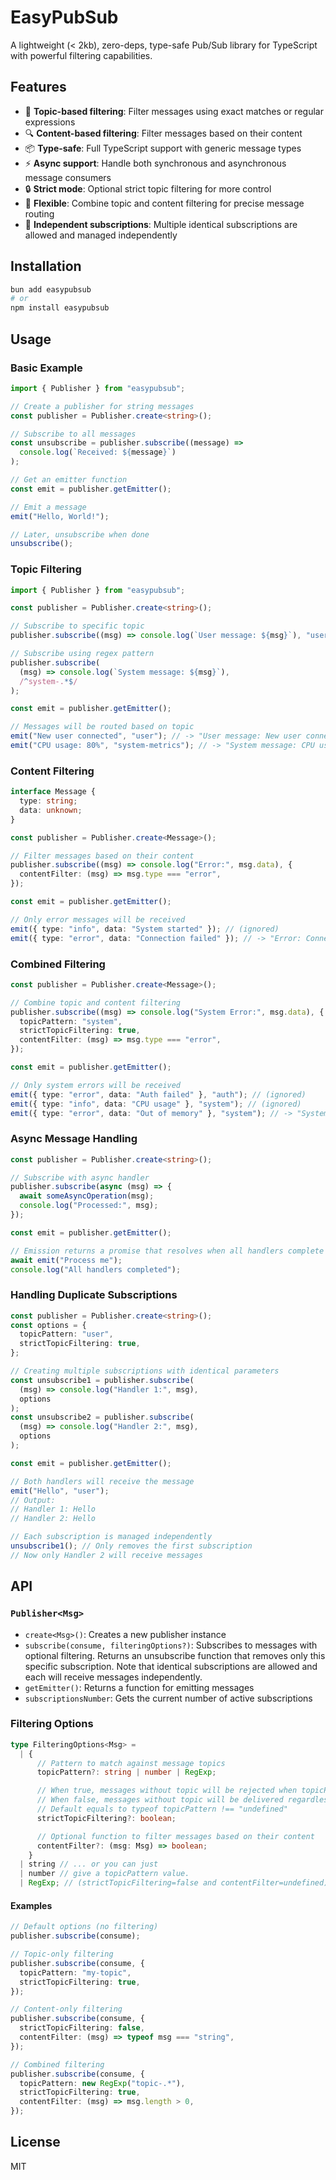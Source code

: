 # EasyPubSub

A lightweight (< 2kb), zero-deps, type-safe Pub/Sub library for TypeScript with powerful filtering capabilities.

## Features

- 🎯 **Topic-based filtering**: Filter messages using exact matches or regular expressions
- 🔍 **Content-based filtering**: Filter messages based on their content
- 📦 **Type-safe**: Full TypeScript support with generic message types
- ⚡ **Async support**: Handle both synchronous and asynchronous message consumers
- 🔒 **Strict mode**: Optional strict topic filtering for more control
- 🎨 **Flexible**: Combine topic and content filtering for precise message routing
- 🔄 **Independent subscriptions**: Multiple identical subscriptions are allowed and managed independently

## Installation

```bash
bun add easypubsub
# or
npm install easypubsub
```

## Usage

### Basic Example

```typescript
import { Publisher } from "easypubsub";

// Create a publisher for string messages
const publisher = Publisher.create<string>();

// Subscribe to all messages
const unsubscribe = publisher.subscribe((message) =>
  console.log(`Received: ${message}`)
);

// Get an emitter function
const emit = publisher.getEmitter();

// Emit a message
emit("Hello, World!");

// Later, unsubscribe when done
unsubscribe();
```

### Topic Filtering

```typescript
import { Publisher } from "easypubsub";

const publisher = Publisher.create<string>();

// Subscribe to specific topic
publisher.subscribe((msg) => console.log(`User message: ${msg}`), "user");

// Subscribe using regex pattern
publisher.subscribe(
  (msg) => console.log(`System message: ${msg}`),
  /^system-.*$/
);

const emit = publisher.getEmitter();

// Messages will be routed based on topic
emit("New user connected", "user"); // -> "User message: New user connected"
emit("CPU usage: 80%", "system-metrics"); // -> "System message: CPU usage: 80%"
```

### Content Filtering

```typescript
interface Message {
  type: string;
  data: unknown;
}

const publisher = Publisher.create<Message>();

// Filter messages based on their content
publisher.subscribe((msg) => console.log("Error:", msg.data), {
  contentFilter: (msg) => msg.type === "error",
});

const emit = publisher.getEmitter();

// Only error messages will be received
emit({ type: "info", data: "System started" }); // (ignored)
emit({ type: "error", data: "Connection failed" }); // -> "Error: Connection failed"
```

### Combined Filtering

```typescript
const publisher = Publisher.create<Message>();

// Combine topic and content filtering
publisher.subscribe((msg) => console.log("System Error:", msg.data), {
  topicPattern: "system",
  strictTopicFiltering: true,
  contentFilter: (msg) => msg.type === "error",
});

const emit = publisher.getEmitter();

// Only system errors will be received
emit({ type: "error", data: "Auth failed" }, "auth"); // (ignored)
emit({ type: "info", data: "CPU usage" }, "system"); // (ignored)
emit({ type: "error", data: "Out of memory" }, "system"); // -> "System Error: Out of memory"
```

### Async Message Handling

```typescript
const publisher = Publisher.create<string>();

// Subscribe with async handler
publisher.subscribe(async (msg) => {
  await someAsyncOperation(msg);
  console.log("Processed:", msg);
});

const emit = publisher.getEmitter();

// Emission returns a promise that resolves when all handlers complete
await emit("Process me");
console.log("All handlers completed");
```

### Handling Duplicate Subscriptions

```typescript
const publisher = Publisher.create<string>();
const options = {
  topicPattern: "user",
  strictTopicFiltering: true,
};

// Creating multiple subscriptions with identical parameters
const unsubscribe1 = publisher.subscribe(
  (msg) => console.log("Handler 1:", msg),
  options
);
const unsubscribe2 = publisher.subscribe(
  (msg) => console.log("Handler 2:", msg),
  options
);

const emit = publisher.getEmitter();

// Both handlers will receive the message
emit("Hello", "user");
// Output:
// Handler 1: Hello
// Handler 2: Hello

// Each subscription is managed independently
unsubscribe1(); // Only removes the first subscription
// Now only Handler 2 will receive messages
```

## API

### `Publisher<Msg>`

- `create<Msg>()`: Creates a new publisher instance
- `subscribe(consume, filteringOptions?)`: Subscribes to messages with optional filtering. Returns an unsubscribe function that removes only this specific subscription. Note that identical subscriptions are allowed and each will receive messages independently.
- `getEmitter()`: Returns a function for emitting messages
- `subscriptionsNumber`: Gets the current number of active subscriptions

### Filtering Options

```typescript
type FilteringOptions<Msg> =
  | {
      // Pattern to match against message topics
      topicPattern?: string | number | RegExp;

      // When true, messages without topic will be rejected when topicPattern is set
      // When false, messages without topic will be delivered regardless of topicPattern
      // Default equals to typeof topicPattern !== "undefined"
      strictTopicFiltering?: boolean;

      // Optional function to filter messages based on their content
      contentFilter?: (msg: Msg) => boolean;
    }
  | string // ... or you can just
  | number // give a topicPattern value.
  | RegExp; // (strictTopicFiltering=false and contentFilter=undefined)
```

#### Examples

```typescript
// Default options (no filtering)
publisher.subscribe(consume);

// Topic-only filtering
publisher.subscribe(consume, {
  topicPattern: "my-topic",
  strictTopicFiltering: true,
});

// Content-only filtering
publisher.subscribe(consume, {
  strictTopicFiltering: false,
  contentFilter: (msg) => typeof msg === "string",
});

// Combined filtering
publisher.subscribe(consume, {
  topicPattern: new RegExp("topic-.*"),
  strictTopicFiltering: true,
  contentFilter: (msg) => msg.length > 0,
});
```

## License

MIT
